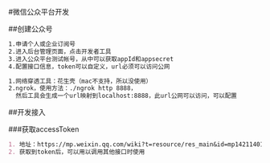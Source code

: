 #微信公众平台开发

##创建公众号

```markdown
1.申请个人或企业订阅号
2.进入后台管理页面，点击开发者工具
3.进入公众平台测试帐号，从中可以获取appId和appsecret
4.配置接口信息，token可以自定义，url必须可以访问公网
```
```markdown
1.网络穿透工具：花生壳（mac不支持，所以没使用）
2.ngrok，使用方法：./ngrok http 8888，
  然后工具会生成一个url映射到localhost:8888，此url公网可以访问，可以配置
```

##开发接入

###获取accessToken

```markdown
1. 地址：https://mp.weixin.qq.com/wiki?t=resource/res_main&id=mp1421140183
2. 获取到token后，可以用以调用其他接口时使用
```